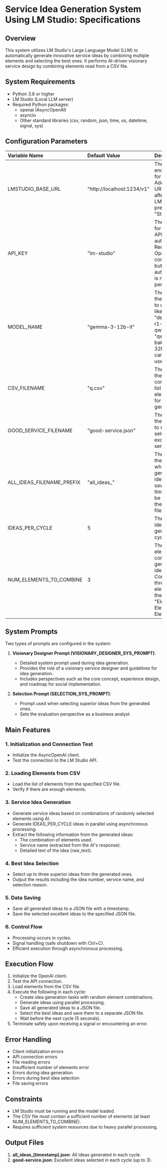 # Service Idea Generation System Using LM Studio: Specifications

## Overview
This system utilizes LM Studio's Large Language Model (LLM) to automatically generate innovative service ideas by combining multiple elements and selecting the best ones. It performs AI-driven visionary service design by combining elements read from a CSV file.

## System Requirements
- Python 3.8 or higher
- LM Studio (Local LLM server)
- Required Python packages:
  - openai (AsyncOpenAI)
  - asyncio
  - Other standard libraries (csv, random, json, time, os, datetime, signal, sys)

## Configuration Parameters

| Variable Name | Default Value | Description |
|:--|:--|:--|
| LMSTUDIO_BASE_URL | "http://localhost:1234/v1" | The API endpoint URL for LM Studio. Add `/v1` to the URL displayed after starting LM Studio and pressing the "Start" button. |
| API_KEY | "lm-studio" | The key used for LM Studio API authentication. Required for OpenAI compatibility, but actual authentication is not performed. |
| MODEL_NAME | "gemma-3-12b-it" | The name of the LLM model to use. Others like "deepseek-r1-distill-qwen-32b" or "qwen2.5-bakeneko-32b-instruct" can also be used. |
| CSV_FILENAME | "q.csv" | The name of the CSV file containing the list of elements used for idea generation. |
| GOOD_SERVICE_FILENAME | "good-service.json" | The name of the JSON file to save the selected excellent service ideas. |
| ALL_IDEAS_FILENAME_PREFIX | "all_ideas_" | The prefix for the filename where all generated ideas are saved. A timestamp will be added to the actual filename. |
| IDEAS_PER_CYCLE | 5 | The number of ideas to generate per cycle. |
| NUM_ELEMENTS_TO_COMBINE | 3 | The number of elements to combine when generating ideas. Combines three elements in the format "Element1 × Element2 × Element3". |

## System Prompts
Two types of prompts are configured in the system:

1.  **Visionary Designer Prompt (VISIONARY_DESIGNER_SYS_PROMPT)**:
    *   Detailed system prompt used during idea generation.
    *   Provides the role of a visionary service designer and guidelines for idea generation.
    *   Includes perspectives such as the core concept, experience design, and roadmap for social implementation.

2.  **Selection Prompt (SELECTION_SYS_PROMPT)**:
    *   Prompt used when selecting superior ideas from the generated ones.
    *   Sets the evaluation perspective as a business analyst.

## Main Features

### 1. Initialization and Connection Test
- Initialize the AsyncOpenAI client.
- Test the connection to the LM Studio API.

### 2. Loading Elements from CSV
- Load the list of elements from the specified CSV file.
- Verify if there are enough elements.

### 3. Service Idea Generation
- Generate service ideas based on combinations of randomly selected elements using AI.
- Generate IDEAS_PER_CYCLE ideas in parallel using asynchronous processing.
- Extract the following information from the generated ideas:
  - The combination of elements used.
  - Service name (extracted from the AI's response).
  - Detailed text of the idea (raw_text).

### 4. Best Idea Selection
- Select up to three superior ideas from the generated ones.
- Output the results including the idea number, service name, and selection reason.

### 5. Data Saving
- Save all generated ideas to a JSON file with a timestamp.
- Save the selected excellent ideas to the specified JSON file.

### 6. Control Flow
- Processing occurs in cycles.
- Signal handling (safe shutdown with Ctrl+C).
- Efficient execution through asynchronous processing.

## Execution Flow
1. Initialize the OpenAI client.
2. Test the API connection.
3. Load elements from the CSV file.
4. Execute the following in each cycle:
   - Create idea generation tasks with random element combinations.
   - Generate ideas using parallel processing.
   - Save all generated ideas to a JSON file.
   - Select the best ideas and save them to a separate JSON file.
   - Wait before the next cycle (5 seconds).
5. Terminate safely upon receiving a signal or encountering an error.

## Error Handling
- Client initialization errors
- API connection errors
- File reading errors
- Insufficient number of elements error
- Errors during idea generation
- Errors during best idea selection
- File saving errors

## Constraints
- LM Studio must be running and the model loaded.
- The CSV file must contain a sufficient number of elements (at least NUM_ELEMENTS_TO_COMBINE).
- Requires sufficient system resources due to heavy parallel processing.

## Output Files
1.  **all_ideas_[timestamp].json**: All ideas generated in each cycle.
2.  **good-service.json**: Excellent ideas selected in each cycle (up to 3).
